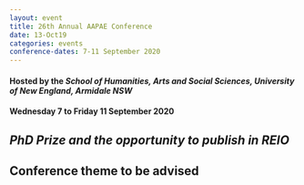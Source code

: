 ```yaml
---
layout: event
title: 26th Annual AAPAE Conference
date: 13-Oct19
categories: events
conference-dates: 7-11 September 2020
---
```


#### Hosted by the **_School of Humanities, Arts and Social Sciences, University of New England, Armidale NSW_**

#### Wednesday 7 to Friday 11 September 2020

## **_PhD Prize and the opportunity to publish in REIO_**

## Conference theme to be advised
